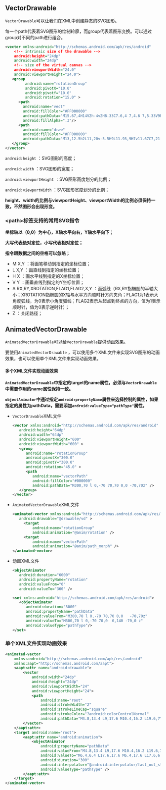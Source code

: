 ## VectorDrawable

`VectorDrawable`可以让我们在XML中创建静态的SVG图形。

每一个path代表着SVG图形的绘制轮廓，而group代表着图形变换。可以通过group对不同的path进行组合。

``` xml
<vector xmlns:android="http://schemas.android.com/apk/res/android"
    <!-- intrinsic size of the drawable -->
    android:height="24dp"
    android:width="24dp"
    <!-- size of the virtual canvas -->
    android:viewportWidth="24.0"
    android:viewportHeight="24.0">
   <group
         android:name="rotationGroup"
         android:pivotX="10.0"
         android:pivotY="10.0"
         android:rotation="15.0" >
      <path
        android:name="vect"
        android:fillColor="#FF000000"
        android:pathData="M15.67,4H14V2h-4v2H8.33C7.6,4 7,4.6 7,5.33V9h4.93L13,7v2h4V5.33C17,4.6 16.4,4 15.67,4z"
        android:fillAlpha=".3"/>
      <path
        android:name="draw"
        android:fillColor="#FF000000"
        android:pathData="M13,12.5h2L11,20v-5.5H9L11.93,9H7v11.67C7,21.4 7.6,22 8.33,22h7.33c0.74,0 1.34,-0.6 1.34,-1.33V9h-4v3.5z"/>
   </group>
</vector>
```

`android:height` ：SVG图形的高度；

`android:width` ：SVG图形的宽度；

`android:viewportHeight` ：SVG图形高度划分的比例；

`android:viewportWidth` ：SVG图形宽度划分的比例；

**height、width的比例与viewportHeight、viewportWidth的比例必须保持一致，不然图形会出现形变。**



### \<path>标签支持的常用SVG指令

**坐标轴以（0,0）为中心，X轴水平向右，Y轴水平向下；**

**大写代表绝对定位，小写代表相对定位；**

**指令跟数据之间的空格可以忽略；**



* M X,Y ：将画笔移动到指定的坐标位置；
* L X,Y ：画直线到指定的坐标位置；
* H X ：画水平线到指定的X坐标位置；
* V Y ：画垂直线到指定的Y坐标位置；
* A RX,RY,XROTATION,FLAG1,FLAG2,X,Y ：画弧线（RX,RY指椭圆的半轴大小；XROTATION指椭圆的X轴与水平方向顺时针方向夹角；FLAG1为1表示大角度弧线，为0表示小角度弧线；FLAG2表示从起点到终点的方向，值为1表示顺时针，值为0表示逆时针）；
* Z ：关闭路径；



## AnimatedVectorDrawable

`AnimatedVectorDrawable`可以给`VectorDrawable`提供动画效果。

要使用`AnimatedVectorDrawable` ，可以使用多个XML文件来实现SVG图形的动画效果，也可以使用单个XML文件来实现动画效果。

#### 多个XML文件实现动画效果

**`AnimatedVectorDrawable`中指定的target的name属性，必须与`VectorDrawable`中需要作用的name属性保持一致。**

**`objectAnimator`中通过指定`android:propertyName`属性来选择控制的属性，如果指定的属性为pathData，需要添加`android:valueType="pathType"`属性。**

* `VectorDrawable`XML文件

  ``` xml
  <vector xmlns:android="http://schemas.android.com/apk/res/android"
     android:height="64dp"
     android:width="64dp"
     android:viewportHeight="600"
     android:viewportWidth="600" >
     <group
        android:name="rotationGroup"
        android:pivotX="300.0"
        android:pivotY="300.0"
        android:rotation="45.0" >
        <path
           android:name="vectorPath"
           android:fillColor="#000000"
           android:pathData="M300,70 l 0,-70 70,70 0,0 -70,70z" />
     </group>
  </vector>
  ```

* `AnimatedVectorDrawable`XML文件

  ``` xml
  <animated-vector xmlns:android="http://schemas.android.com/apk/res/android"
     android:drawable="@drawable/vd" >
       <target
           android:name="rotationGroup"
           android:animation="@anim/rotation" />
       <target
           android:name="vectorPath"
           android:animation="@anim/path_morph" />
  </animated-vector>
  ```

* 动画XML文件

  ``` xml
  <objectAnimator
     android:duration="6000"
     android:propertyName="rotation"
     android:valueFrom="0"
     android:valueTo="360" />
  ```

  ``` xml
  <set xmlns:android="http://schemas.android.com/apk/res/android">
     <objectAnimator
        android:duration="3000"
        android:propertyName="pathData"
        android:valueFrom="M300,70 l 0,-70 70,70 0,0   -70,70z"
        android:valueTo="M300,70 l 0,-70 70,0  0,140 -70,0 z"
        android:valueType="pathType"/>
  </set>
  ```

### 单个XML文件实现动画效果

``` xml
<animated-vector
    xmlns:android="http://schemas.android.com/apk/res/android"
    xmlns:aapt="http://schemas.android.com/aapt">
    <aapt:attr name="android:drawable">
        <vector
            android:width="24dp"
            android:height="24dp"
            android:viewportWidth="24"
            android:viewportHeight="24">
            <path
                android:name="root"
                android:strokeWidth="2"
                android:strokeLineCap="square"
                android:strokeColor="?android:colorControlNormal"
                android:pathData="M4.8,13.4 L9,17.6 M10.4,16.2 L19.6,7" />
        </vector>
    </aapt:attr>
    <target android:name="root">
        <aapt:attr name="android:animation">
            <objectAnimator
                android:propertyName="pathData"
                android:valueFrom="M4.8,13.4 L9,17.6 M10.4,16.2 L19.6,7"
                android:valueTo="M6.4,6.4 L17.6,17.6 M6.4,17.6 L17.6,6.4"
                android:duration="300"
                android:interpolator="@android:interpolator/fast_out_slow_in"
                android:valueType="pathType" />
        </aapt:attr>
    </target>
</animated-vector>
```

